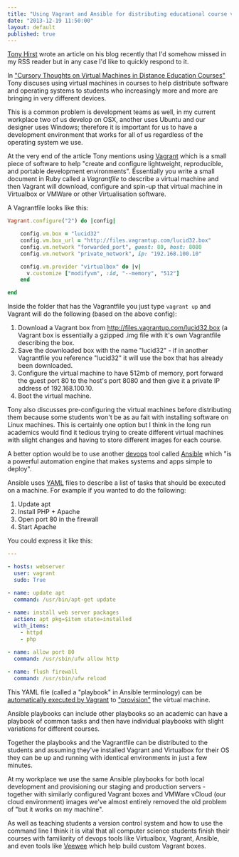 ```yaml
---
title: "Using Vagrant and Ansible for distributing educational course virtual machines"
date: "2013-12-19 11:50:00"
layout: default
published: true
---
```



[Tony Hirst](http://blog.ouseful.info/2013/12/02/packaging-software-for-distance-learners-vms-101/) wrote an article on his blog recently that I'd somehow missed in my RSS reader but in any case I'd like to quickly respond to it.

In ["Cursory Thoughts on Virtual Machines in Distance Education Courses"](http://blog.ouseful.info/2013/12/02/packaging-software-for-distance-learners-vms-101/) Tony discuses using virtual machines in courses to help distribute software and operating systems to students who increasingly more and more are bringing in very different devices.

This is a common problem is development teams as well, in my current workplace two of us develop on OSX, another uses Ubuntu and our designer uses Windows; therefore it is important for us to have a development environment that works for all of us regardless of the operating system we use.

At the very end of the article Tony mentions using [Vagrant](http://vagrantup.com/) which is a small piece of software to help "create and configure lightweight, reproducible, and portable development environments". Essentially you write a small document in Ruby called a _Vagrantfile_ to describe a virtual machine and then Vagrant will download, configure and spin-up that virtual machine in Virtualbox or VMWare or other Virtualisation software. 

A Vagrantfile looks like this:

```ruby
Vagrant.configure("2") do |config|

    config.vm.box = "lucid32"
    config.vm.box_url = "http://files.vagrantup.com/lucid32.box"
    config.vm.network "forwarded_port", guest: 80, host: 8080
    config.vm.network "private_network", ip: "192.168.100.10"

    config.vm.provider "virtualbox" do |v|
      v.customize ["modifyvm", :id, "--memory", "512"]
    end

end
```

Inside the folder that has the Vagrantfile you just type `vagrant up` and Vagrant will do the following (based on the above config):

1. Download a Vagrant box from http://files.vagrantup.com/lucid32.box (a Vagrant box is essentially a gzipped .img file with it's own Vagrantfile describing the box.
2. Save the downloaded box with the name "lucid32" - if in another Vagrantfile you reference "lucid32" it will use the box that has already been downloaded.
3. Configure the virtual machine to have 512mb of memory, port forward the guest port 80 to the host's port 8080 and then give it a private IP address of 192.168.100.10.
4. Boot the virtual machine.

Tony also discusses pre-configuring the virtual machines before distributing them because some students won't be as au fait with installing software on Linux machines. This is certainly one option but I think in the long run academics would find it tedious trying to create different virtual machines with slight changes and having to store different images for each course.

A better option would be to use another [devops](http://en.wikipedia.org/wiki/DevOps) tool called [Ansible](http://www.ansibleworks.com/) which "is a powerful automation engine that makes systems and apps simple to deploy".

Ansible uses [YAML](http://en.wikipedia.org/wiki/YAML) files to describe a list of tasks that should be executed on a machine. For example if you wanted to do the following:

1. Update apt
2. Install PHP + Apache
3. Open port 80 in the firewall
4. Start Apache

You could express it like this:

```yaml
---

- hosts: webserver
  user: vagrant
  sudo: True

- name: update apt
  command: /usr/bin/apt-get update
  
- name: install web server packages
  action: apt pkg=$item state=installed
  with_items:
  	- httpd 
  	- php

- name: allow port 80
  command: /usr/sbin/ufw allow http
  
- name: flush firewall
  command: /usr/sbin/ufw reload

```

This YAML file (called a "playbook" in Ansible terminology) can be [automatically executed by Vagrant](http://docs.vagrantup.com/v2/provisioning/ansible.html) to ["provision"](http://en.wikipedia.org/wiki/Provisioning#Server_provisioning) the virtual machine.

Ansible playbooks can include other playbooks so an academic can have a playbook of common tasks and then have individual playbooks with slight variations for different courses.

Together the playbooks and the Vagrantfile can be distributed to the students and assuming they've installed Vagrant and Virtualbox for their OS they can be up and running with identical environments in just a few minutes.

At my workplace we use the same Ansible playbooks for both local development and provisioning our staging and production servers - together with similarly configured Vagrant boxes and VMWare vCloud (our cloud environment) images we've almost entirely removed the old problem of "but it works on my machine".

As well as teaching students a version control system and how to use the command line I think it is vital that all computer science students finish their courses with familiarity of devops tools like Virtualbox, Vagrant, Ansible, and even tools like [Veewee](https://github.com/jedi4ever/veewee) which help build custom Vagrant boxes.
